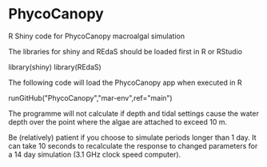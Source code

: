 # PhycoCanopy
R Shiny code for PhycoCanopy macroalgal simulation

The libraries for shiny and REdaS should be loaded first in R or RStudio

library(shiny) 
library(REdaS) 

The following code will load the PhycoCanopy app when executed in R

runGitHub("PhycoCanopy","mar-env",ref="main")

The programme will not calculate if depth and tidal settings cause the water depth over the point where the algae are attached to exceed 10 m.

Be (relatively) patient if you choose to simulate periods longer than 1 day. It can take 10 seconds to recalculate the response to changed parameters for a 14 day simulation (3.1 GHz clock speed computer).

